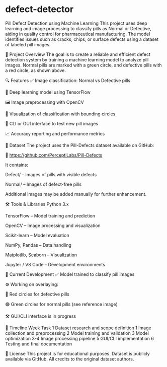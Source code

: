 # defect-detector
Pill Defect Detection using Machine Learning
This project uses deep learning and image processing to classify pills as Normal or Defective, aiding in quality control for pharmaceutical manufacturing. The model identifies issues such as cracks, chips, or surface defects using a dataset of labeled pill images.


📌 Project Overview
The goal is to create a reliable and efficient defect detection system by training a machine learning model to analyze pill images. Normal pills are marked with a green circle, and defective pills with a red circle, as shown above.

🔍 Features
✅ Image classification: Normal vs Defective pills

🧠 Deep learning model using TensorFlow

🖼️ Image preprocessing with OpenCV

🎯 Visualization of classification with bounding circles

🧪 CLI or GUI interface to test new pill images

📈 Accuracy reporting and performance metrics

📂 Dataset
The project uses the Pill-Defects dataset available on GitHub:

🔗 https://github.com/PerceptiLabs/Pill-Defects

It contains:

Defect/ – Images of pills with visible defects

Normal/ – Images of defect-free pills

Additional images may be added manually for further enhancement.

🛠 Tools & Libraries
Python 3.x

TensorFlow – Model training and prediction

OpenCV – Image processing and visualization

Scikit-learn – Model evaluation

NumPy, Pandas – Data handling

Matplotlib, Seaborn – Visualization

Jupyter / VS Code – Development environments

🧪 Current Development
✅ Model trained to classify pill images

⚙️ Working on overlaying:

🔴 Red circles for defective pills

🟢 Green circles for normal pills (see reference image)

🛠 GUI/CLI interface is in progress

📅 Timeline
Week	Task
1	Dataset research and scope definition
1	Image collection and preprocessing
2	Model training and validation
3	Model optimization
3-4	Image processing pipeline
5	GUI/CLI implementation
6	Testing and final documentation

📄 License
This project is for educational purposes. Dataset is publicly available via GitHub. All credits to the original dataset authors.
